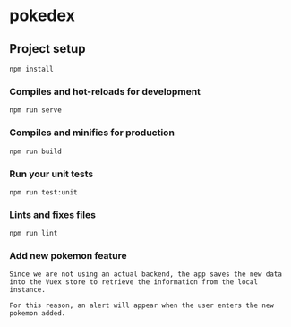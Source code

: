 # pokedex

## Project setup
```
npm install
```

### Compiles and hot-reloads for development
```
npm run serve
```

### Compiles and minifies for production
```
npm run build
```

### Run your unit tests
```
npm run test:unit
```

### Lints and fixes files
```
npm run lint
```

### Add new pokemon feature
```
Since we are not using an actual backend, the app saves the new data into the Vuex store to retrieve the information from the local instance.

For this reason, an alert will appear when the user enters the new pokemon added.
```
